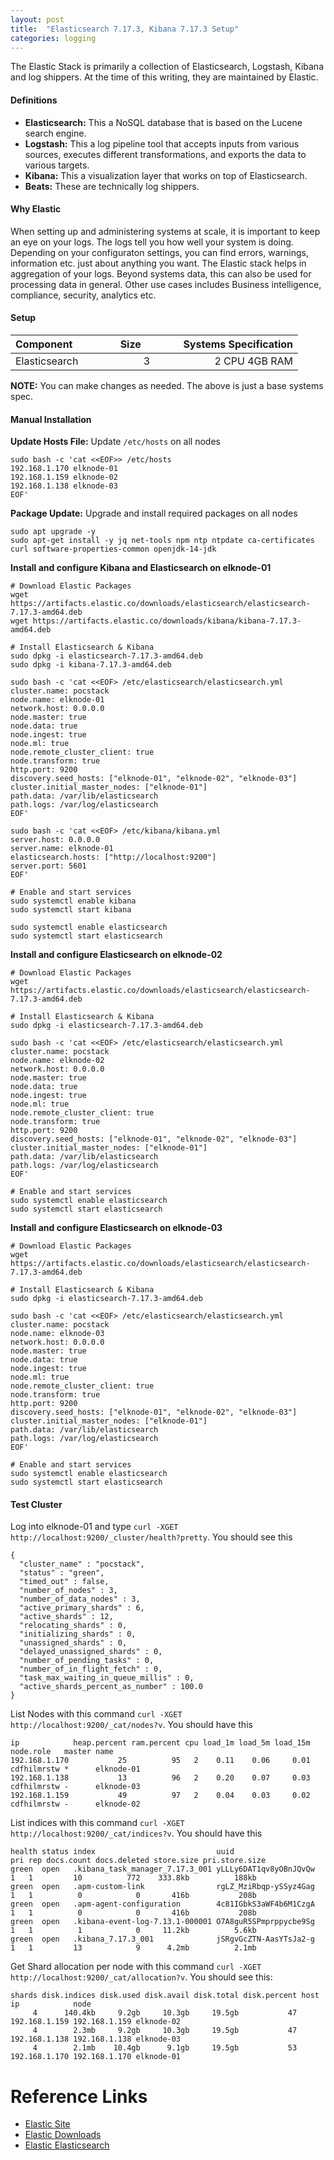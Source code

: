 ```yaml
---
layout: post
title:  "Elasticsearch 7.17.3, Kibana 7.17.3 Setup"
categories: logging
---
```


The Elastic Stack is primarily a collection of Elasticsearch, Logstash, Kibana and log shippers. At the time of this writing, they are maintained by Elastic. 

#### **Definitions**

* **Elasticsearch:** This a NoSQL database that is based on the Lucene search engine. 
* **Logstash:** This a log pipeline tool that accepts inputs from various sources, executes different transformations, and exports the data to various targets. 
* **Kibana:** This a visualization layer that works on top of Elasticsearch.
* **Beats:** These are technically log shippers.


#### **Why Elastic**
When setting up and administering systems at scale, it is important to keep an eye on your logs. The logs tell you how well your system is doing. Depending on your configuraton settings, you can find errors, warnings, information etc. just about anything you want. The Elastic stack helps in aggregation of your logs. Beyond systems data, this can also be used for processing data in general. Other use cases includes Business intelligence, compliance, security, analytics etc.

#### **Setup**

|Component &nbsp; &nbsp; &nbsp; &nbsp; &nbsp; &nbsp; &nbsp; | Size &nbsp; &nbsp; &nbsp; &nbsp; &nbsp; &nbsp; | Systems Specification |
|:------------- |:----:| --------------------: |
|Elasticsearch  |   3  |  2 CPU   4GB RAM      |

**NOTE:**
You can make changes as needed. The above is just a base systems spec.


#### **Manual Installation**
**Update Hosts File:** Update `/etc/hosts` on all nodes
```
sudo bash -c 'cat <<EOF>> /etc/hosts
192.168.1.170 elknode-01
192.168.1.159 elknode-02
192.168.1.138 elknode-03
EOF'
```

**Package Update:** Upgrade and install required packages on all nodes
```
sudo apt upgrade -y
sudo apt-get install -y jq net-tools npm ntp ntpdate ca-certificates curl software-properties-common openjdk-14-jdk
```

**Install and configure Kibana and Elasticsearch on elknode-01**
```
# Download Elastic Packages
wget https://artifacts.elastic.co/downloads/elasticsearch/elasticsearch-7.17.3-amd64.deb
wget https://artifacts.elastic.co/downloads/kibana/kibana-7.17.3-amd64.deb

# Install Elasticsearch & Kibana
sudo dpkg -i elasticsearch-7.17.3-amd64.deb 
sudo dpkg -i kibana-7.17.3-amd64.deb

sudo bash -c 'cat <<EOF> /etc/elasticsearch/elasticsearch.yml
cluster.name: pocstack
node.name: elknode-01
network.host: 0.0.0.0
node.master: true
node.data: true
node.ingest: true
node.ml: true
node.remote_cluster_client: true
node.transform: true
http.port: 9200
discovery.seed_hosts: ["elknode-01", "elknode-02", "elknode-03"]
cluster.initial_master_nodes: ["elknode-01"]
path.data: /var/lib/elasticsearch
path.logs: /var/log/elasticsearch
EOF'

sudo bash -c 'cat <<EOF> /etc/kibana/kibana.yml
server.host: 0.0.0.0
server.name: elknode-01
elasticsearch.hosts: ["http://localhost:9200"]
server.port: 5601
EOF'

# Enable and start services
sudo systemctl enable kibana
sudo systemctl start kibana

sudo systemctl enable elasticsearch
sudo systemctl start elasticsearch
```


**Install and configure Elasticsearch on elknode-02**
```
# Download Elastic Packages
wget https://artifacts.elastic.co/downloads/elasticsearch/elasticsearch-7.17.3-amd64.deb

# Install Elasticsearch & Kibana
sudo dpkg -i elasticsearch-7.17.3-amd64.deb

sudo bash -c 'cat <<EOF> /etc/elasticsearch/elasticsearch.yml
cluster.name: pocstack
node.name: elknode-02
network.host: 0.0.0.0
node.master: true
node.data: true
node.ingest: true
node.ml: true
node.remote_cluster_client: true
node.transform: true
http.port: 9200
discovery.seed_hosts: ["elknode-01", "elknode-02", "elknode-03"]
cluster.initial_master_nodes: ["elknode-01"]
path.data: /var/lib/elasticsearch
path.logs: /var/log/elasticsearch
EOF'

# Enable and start services
sudo systemctl enable elasticsearch
sudo systemctl start elasticsearch
```

**Install and configure Elasticsearch on elknode-03**
```
# Download Elastic Packages
wget https://artifacts.elastic.co/downloads/elasticsearch/elasticsearch-7.17.3-amd64.deb

# Install Elasticsearch & Kibana
sudo dpkg -i elasticsearch-7.17.3-amd64.deb

sudo bash -c 'cat <<EOF> /etc/elasticsearch/elasticsearch.yml
cluster.name: pocstack
node.name: elknode-03
network.host: 0.0.0.0
node.master: true
node.data: true
node.ingest: true
node.ml: true
node.remote_cluster_client: true
node.transform: true
http.port: 9200
discovery.seed_hosts: ["elknode-01", "elknode-02", "elknode-03"]
cluster.initial_master_nodes: ["elknode-01"]
path.data: /var/lib/elasticsearch
path.logs: /var/log/elasticsearch     
EOF'

# Enable and start services
sudo systemctl enable elasticsearch
sudo systemctl start elasticsearch
```


#### Test Cluster
Log into elknode-01 and type `curl -XGET http://localhost:9200/_cluster/health?pretty`. You should see this
```
{
  "cluster_name" : "pocstack",
  "status" : "green",
  "timed_out" : false,
  "number_of_nodes" : 3,
  "number_of_data_nodes" : 3,
  "active_primary_shards" : 6,
  "active_shards" : 12,
  "relocating_shards" : 0,
  "initializing_shards" : 0,
  "unassigned_shards" : 0,
  "delayed_unassigned_shards" : 0,
  "number_of_pending_tasks" : 0,
  "number_of_in_flight_fetch" : 0,
  "task_max_waiting_in_queue_millis" : 0,
  "active_shards_percent_as_number" : 100.0
}
```

List Nodes with this command `curl -XGET http://localhost:9200/_cat/nodes?v`. You should have this
```
ip            heap.percent ram.percent cpu load_1m load_5m load_15m node.role   master name
192.168.1.170           25          95   2    0.11    0.06     0.01 cdfhilmrstw *      elknode-01
192.168.1.138           13          96   2    0.20    0.07     0.03 cdfhilmrstw -      elknode-03
192.168.1.159           49          97   2    0.04    0.03     0.02 cdfhilmrstw -      elknode-02
```

List indices with this command `curl -XGET http://localhost:9200/_cat/indices?v`. You should have this
```
health status index                           uuid                   pri rep docs.count docs.deleted store.size pri.store.size
green  open   .kibana_task_manager_7.17.3_001 yLLLy6DAT1qv8yOBnJQvQw   1   1         10          772    333.8kb          188kb
green  open   .apm-custom-link                rgLZ_MziRbqp-ySSyz4Gag   1   1          0            0       416b           208b
green  open   .apm-agent-configuration        4c81IGbkS3aWF4b6M1CzgA   1   1          0            0       416b           208b
green  open   .kibana-event-log-7.13.1-000001 O7A8guR5SPmprppycbe9Sg   1   1          1            0     11.2kb          5.6kb
green  open   .kibana_7.17.3_001              jSRgvGcZTN-AasYTsJa2-g   1   1         13            9      4.2mb          2.1mb
```

Get Shard allocation per node with this command `curl -XGET http://localhost:9200/_cat/allocation?v`. You should see this:
```
shards disk.indices disk.used disk.avail disk.total disk.percent host          ip            node
     4      140.4kb     9.2gb     10.3gb     19.5gb           47 192.168.1.159 192.168.1.159 elknode-02
     4        2.3mb     9.2gb     10.3gb     19.5gb           47 192.168.1.138 192.168.1.138 elknode-03
     4        2.1mb    10.4gb      9.1gb     19.5gb           53 192.168.1.170 192.168.1.170 elknode-01
```
# Reference Links
* [Elastic Site](https://www.elastic.co/)
* [Elastic Downloads](https://www.elastic.co/downloads/)
* [Elastic Elasticsearch](https://www.elastic.co/downloads/past-releases#elasticsearch)
